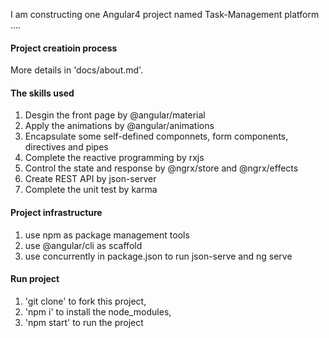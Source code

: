 
I am constructing one Angular4 project named Task-Management platform ....


#### Project creatioin process 

More details in 'docs/about.md'.

#### The skills used

1. Desgin the front page by @angular/material
2. Apply the animations by @angular/animations
3. Encapsulate some self-defined componnets, form components, directives and pipes  
4. Complete the reactive programming by rxjs 
5. Control the state and response by @ngrx/store and @ngrx/effects   
6. Create REST API by json-server
7. Complete the unit test by karma


#### Project infrastructure

1. use npm as package management tools
2. use @angular/cli as scaffold
3. use concurrently in package.json to run json-serve and ng serve


#### Run project

1. 'git clone' to fork this project,
2. 'npm i' to install the node_modules,
3. 'npm start' to run the project

